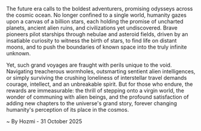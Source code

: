 
The future era calls to the boldest adventurers, promising odysseys across the cosmic ocean. No longer confined to a single world, humanity gazes upon a canvas of a billion stars, each holding the promise of uncharted planets, ancient alien ruins, and civilizations yet undiscovered. Brave pioneers pilot starships through nebulae and asteroid fields, driven by an insatiable curiosity to witness the birth of stars, to find life on distant moons, and to push the boundaries of known space into the truly infinite unknown.

Yet, such grand voyages are fraught with perils unique to the void. Navigating treacherous wormholes, outsmarting sentient alien intelligences, or simply surviving the crushing loneliness of interstellar travel demands courage, intellect, and an unbreakable spirit. But for those who endure, the rewards are immeasurable: the thrill of stepping onto a virgin world, the wonder of communing with alien beings, and the profound satisfaction of adding new chapters to the universe's grand story, forever changing humanity's perception of its place in the cosmos.

~ By Hozmi - 31 October 2025
